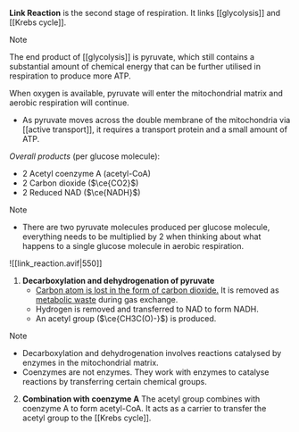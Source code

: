 **Link Reaction** is the second stage of respiration. It links [[glycolysis]] and [[Krebs cycle]].

> [!note]
> The end product of [[glycolysis]] is pyruvate, which still contains a substantial amount of chemical energy that can be further utilised in respiration to produce more ATP.

When <span class="hi-green">oxygen is available</span>, pyruvate will enter the <span class="hi-blue">mitochondrial matrix</span> and <span class="hi-blue">aerobic respiration</span> will continue.
- As pyruvate moves across the double membrane of the mitochondria via [[active transport]], it requires a transport protein and a small amount of ATP.

*Overall products* (per glucose molecule):
- 2 Acetyl coenzyme A (acetyl-CoA)
- 2 Carbon dioxide ($\ce{CO2}$)
- 2 Reduced NAD ($\ce{NADH}$)

> [!note]
> - There are two pyruvate molecules produced per glucose molecule, everything needs to be multiplied by 2 when thinking about what happens to a single glucose molecule in aerobic respiration.

![[link_reaction.avif|550]]

1. **Decarboxylation and dehydrogenation of pyruvate**
	- <u>Carbon atom is lost in the form of carbon dioxide.</u> It is removed as <u>metabolic waste</u> during gas exchange.
	- Hydrogen is removed and transferred to NAD to form NADH.
	- An acetyl group ($\ce{CH3C(O)-}$) is produced.

> [!note]
> - Decarboxylation and dehydrogenation involves reactions catalysed by enzymes in the mitochondrial matrix.
> - <span class="hi-green">Coenzymes are not enzymes.</span> They work with enzymes to catalyse reactions by transferring certain chemical groups.

2. **Combination with coenzyme A**
   The acetyl group combines with coenzyme A to form acetyl-CoA. It acts as a carrier to transfer the acetyl group to the [[Krebs cycle]].

